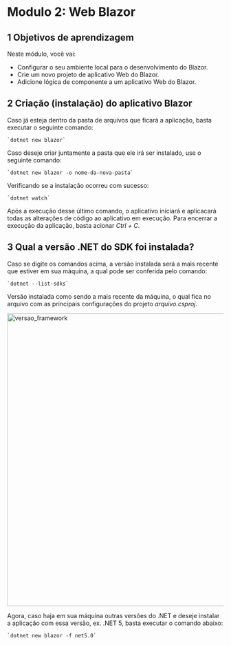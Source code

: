 # Modulo 2: Web Blazor

## 1    Objetivos de aprendizagem
Neste módulo, você vai:

- Configurar o seu ambiente local para o desenvolvimento do Blazor.
- Crie um novo projeto de aplicativo Web do Blazor.
- Adicione lógica de componente a um aplicativo Web do Blazor.

## 2    Criação (instalação) do aplicativo Blazor

Caso já esteja dentro da pasta de arquivos que ficará a aplicação, basta executar o seguinte comando:

    `dotnet new blazor`

Caso deseje criar juntamente a pasta que ele irá ser instalado, use o seguinte comando:

    `dotnet new blazor -o nome-da-nova-pasta`

Verificando se a instalação ocorreu com sucesso:

    `dotnet watch`

Após a execução desse último comando, o aplicativo iniciará e aplicacará todas as alterações de código ao aplicativo em execução. Para encerrar a execução da aplicação, basta acionar *Ctrl + C*.

## 3    Qual a versão .NET do SDK foi instalada?

Caso se digite os comandos acima, a versão instalada será a mais recente que estiver em sua máquina, a qual pode ser conferida pelo comando:

    `dotnet --list-sdks`

Versão instalada como sendo a mais recente da máquina, o qual fica no arquivo com as principais configurações do projeto *arquivo.csproj*.

<img width="680" alt="versao_framework" src="https://github.com/elisama/modulo2-web-blazor/assets/7691281/ea35b035-8dc4-4bc6-a8b0-d87a5250d3ba">

Agora, caso haja em sua máquina outras versões do .NET e deseje instalar a aplicação com essa versão, ex. .NET 5, basta executar o comando abaixo:

    `dotnet new blazor -f net5.0`


